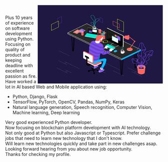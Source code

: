 <div>
    <img align="right" alt="Coding" height="250" width="400" src="https://github.com/TomLove223/Portfolio_Images/blob/main/Profile%20image.gif">
</div>

<br/>
<!-- <div>
    <img src="https://readme-typing-svg.herokuapp.com?font=Architects+Daughter&amp;color=FF7722&amp;size=30&amp;lines=Welcome+to+my+profile+!;Frontend+|+Node.js;" style="max-width: 100%;">
</div> -->
<!-- <br/> -->

<p>Plus 10 years of experience on software development using Python. <br/>Focusing on quality of product and keeping deadline with excellent passion as fire.
<br/>Have worked a lot in AI based Web and Mobile application using:<br/>

- Python, Django, Flask
- TensorFlow, PyTorch, OpenCV, Pandas, NumPy, Keras
- Natural language generation, Speech recognition, Computer Vision, Machine learning, Deep learning

Very good experienced Python developer.    
Now focusing on blockchain platform development with AI technology.    
Not only good at Python but also Javascript or Typescript.
Prefer challenge jobs that need to learn new technology that I don't know.    
Will learn new technologies quickly and take part in new challenges asap.    
Looking forward hearing from you about new job opportunity.    
Thanks for checking my profile.</p>
